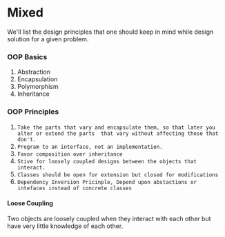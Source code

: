 # Mixed

We'll list the design principles that one should keep in mind while design solution for a given problem.

### OOP Basics
1. Abstraction
2. Encapsulation
3. Polymorphism
4. Inheritance

### OOP Principles

1. `Take the parts that vary and encapsulate them, so that later you alter or extend the parts 
that vary without affecting those that don't.`
2. `Program to an interface, not an implementation.`
3. `Favor composition over inheritance`
4. `Stive for loosely coupled designs between the objects that interact.`
5. `Classes should be open for extension but closed for modifications`
6. `Dependency Inversion Pricinple, Depend upon abstactions or intefaces instead of concrete classes`


#### Loose Coupling
Two objects are loosely coupled when they interact with each other but have very little knowledge of each other. 